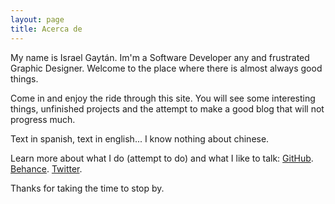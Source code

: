 ```yaml
---
layout: page
title: Acerca de
---
```


<p class="message">
  My name is Israel Gaytán. Im'm a Software Developer any and frustrated Graphic Designer. Welcome to the place where there is almost always good things.
</p>

Come in and enjoy the ride through this site. You will see some interesting things, unfinished projects and the attempt to make a good blog that will not progress much.

Text in spanish, text in english... I know nothing about chinese.

Learn more about what I do (attempt to do) and what I like to talk:
[GitHub](https://github.com/MrGaytan).
[Behance](https://www.behance.net/MrGaytan).
[Twitter](https://twitter.com/MrGaytan).


Thanks for taking the time to stop by.
